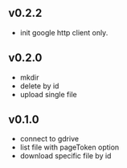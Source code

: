 ## v0.2.2
- init google http client only.

## v0.2.0
- mkdir 
- delete by id
- upload single file

## v0.1.0
- connect to gdrive
- list file with pageToken option
- download specific file by id

